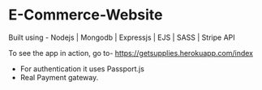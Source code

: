 # E-Commerce-Website

Built using - Nodejs | Mongodb | Expressjs | EJS | SASS | Stripe API

<ins></ins>
To see the app in action, go to- https://getsupplies.herokuapp.com/index
<ins></ins>


* For authentication it uses Passport.js
* Real Payment gateway.
